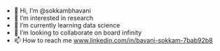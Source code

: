 - 👋 Hi, I’m @sokkambhavani 
- 👀 I’m interested in research
- 🌱 I’m currently learning data science
- 💞️ I’m looking to collaborate on board infinity
- 📫 How to reach me www.linkedin.com/in/bavani-sokkam-7bab92b8

<!---
sokkambhavani/sokkambhavani is a ✨ special ✨ repository because its `README.md` (this file) appears on your GitHub profile.
You can click the Preview link to take a look at your changes.
--->
